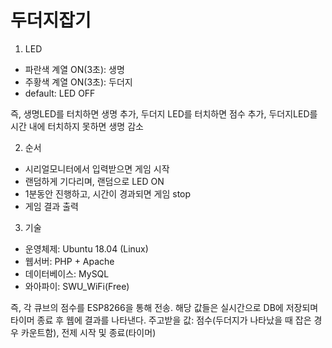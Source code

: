 # 두더지잡기
1. LED
- 파란색 계열 ON(3초): 생명
- 주황색 계열 ON(3초): 두더지
- default: LED OFF

즉, 생명LED를 터치하면 생명 추가, 두더지 LED를 터치하면 점수 추가, 두더지LED를 시간 내에 터치하지 못하면 생명 감소



2. 순서
- 시리얼모니터에서 입력받으면 게임 시작
- 랜덤하게 기다리며, 랜덤으로 LED ON
- 1분동안 진행하고, 시간이 경과되면 게임 stop
- 게임 결과 출력



3. 기술
- 운영체제: Ubuntu 18.04 (Linux)
- 웹서버: PHP + Apache
- 데이터베이스: MySQL
- 와아파이: SWU_WiFi(Free)

즉, 각 큐브의 점수를 ESP8266을 통해 전송. 해당 값들은 실시간으로 DB에 저장되며 타이머 종료 후 웹에 결과를 나타낸다.
주고받을 값: 점수(두더지가 나타났을 때 잡은 경우 카운트함), 전제 시작 및 종료(타이머)
